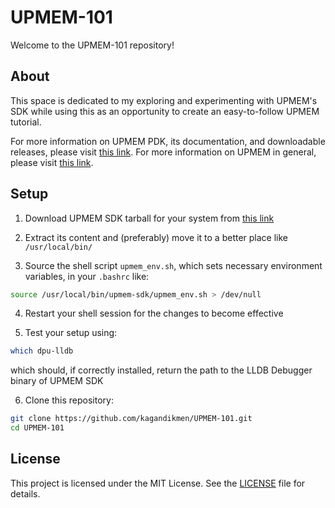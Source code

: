 # UPMEM-101

Welcome to the UPMEM-101 repository! 

## About

This space is dedicated to my exploring and experimenting with UPMEM's SDK while using this as an opportunity to create an easy-to-follow UPMEM tutorial.

For more information on UPMEM PDK, its documentation, and downloadable releases, please visit [this link](https://www.upmem.com/developer/). For more information on UPMEM in general, please visit [this link](https://www.upmem.com/).

## Setup

1. Download UPMEM SDK tarball for your system from [this link](https://sdk.upmem.com/)

2. Extract its content and (preferably) move it to a better place like `/usr/local/bin/`

3. Source the shell script `upmem_env.sh`, which sets necessary environment variables, in your `.bashrc` like:

```bash
source /usr/local/bin/upmem-sdk/upmem_env.sh > /dev/null
```

4. Restart your shell session for the changes to become effective

5. Test your setup using:

```bash
which dpu-lldb
```

which should, if correctly installed, return the path to the LLDB Debugger binary of UPMEM SDK

6. Clone this repository:

```bash
git clone https://github.com/kagandikmen/UPMEM-101.git
cd UPMEM-101
```

## License

This project is licensed under the MIT License. See the [LICENSE](LICENSE) file for details.